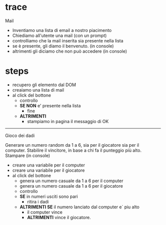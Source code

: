 # trace

Mail

- Inventiamo una lista di email a nostro piacimento
- Chiediamo all'utente una mail (con un prompt)
- controlliamo che la mail inserita sia presente nella lista
- se è presente, gli diamo il benvenuto. (in console)
- altrimenti gli diciamo che non può accedere (in console)

# steps

- recupero gli elemento dal DOM
- creaiamo una lista di mail
- al click del bottone
  - controllo
  - **SE NON** e' presente nella lista
    - fine
  - **ALTRIMENTI**
    - stampiamo in pagina il messaggio di OK

---

Gioco dei dadi

Generare un numero random da 1 a 6, sia per il giocatore sia per il computer.
Stabilire il vincitore, in base a chi fa il punteggio più alto. Stampare (in
console)

- creare una variabile per il computer
- creare una variabile per il giocatore
- al click del bottone
  - genera un numero casuale da 1 a 6 per il computer
  - genera un numero casuale da 1 a 6 per il giocatore
  - controllo
  - **SE** in numeri usciti sono pari
    - ritira i dadi
  - **ALTRIMENTI SE** il numero lanciato dal computer e` piu alto
    - il computer vince
    - **ALTRIMENTI** vince il giocatore.

